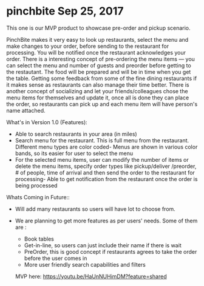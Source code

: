 # pinchbite Sep 25, 2017
This one is our MVP product to showcase pre-order and pickup scenario. 

PinchBite makes it very easy to look up restaurants, select the menu and make changes to your order, before sending to the restaurant for processing. You will be notified once the restaurant acknowledges your order. There is a interesting concept of pre-ordering the menu items — you can select the menu and number of guests and preorder before getting to the restautant. The food will be prepared and will be in time when you get the table. Getting some feedback from some of the fine dining restaurants if it makes sense as restaurants can also manage their time better. There is another concept of socializing and let your friends/colleagues chose the menu items for themselves and update it, once all is done they can place the order, so restaurants can pick up and each menu item will have person's name attached.

What's in Version 1.0 (Features):
- Able to search restaurants in your area (in miles)
- Search menu for the restaurant. This is full menu from the restaurant. Different menu types are color coded- Menus are shown in various color bands, so its easier for user to select the menu
- For the selected menu items, user can modify the number of items or delete the menu items, specify order types like pickup/deliver /preorder, # of people, time of arrival and then send the order to the restaurant for processing- Able to get notification from the restaurant once the order is being processed

Whats Coming in Future:: 
- Will add many restaurants so users will have lot to choose from.
- We are planning to get more features as per users' needs. Some of them are : 
    - Book tables 
    - Get-in-line, so users can just include their name if there is wait 
    - PreOrder, this is good concept if restaurants agrees to take the order  before the user comes in 
    -  More user friendly search capabilities and filters
 
  MVP here: https://youtu.be/HaUnNUHimDM?feature=shared
